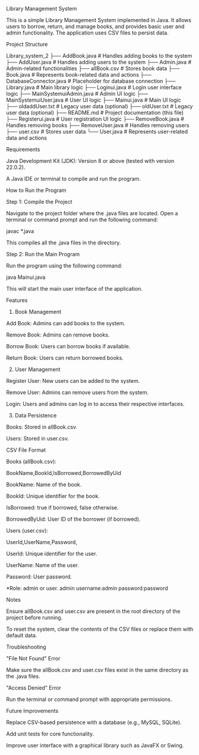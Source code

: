 Library Management System

This is a simple Library Management System implemented in Java. It allows users to borrow, return, and manage books, and provides basic user and admin functionality. The application uses CSV files to persist data.

Project Structure

Library_system_2
├── AddBook.java             # Handles adding books to the system
├── AddUser.java             # Handles adding users to the system
├── Admin.java               # Admin-related functionalities
├── allBook.csv              # Stores book data
├── Book.java                # Represents book-related data and actions
├── DatabaseConnector.java   # Placeholder for database connection
├── Library.java             # Main library logic
├── Loginui.java             # Login user interface logic
├── MainSystemuiAdmin.java   # Admin UI logic
├── MainSystemuiUser.java    # User UI logic
├── Mainui.java              # Main UI logic
├── oldaddUser.txt           # Legacy user data (optional)
├── oldUser.txt              # Legacy user data (optional)
├── README.md                # Project documentation (this file)
├── Registerui.java          # User registration UI logic
├── RemoveBook.java          # Handles removing books
├── RemoveUser.java          # Handles removing users
├── user.csv                 # Stores user data
└── User.java                # Represents user-related data and actions

Requirements

Java Development Kit (JDK): Version 8 or above (tested with version 22.0.2).

A Java IDE or terminal to compile and run the program.

How to Run the Program

Step 1: Compile the Project

Navigate to the project folder where the .java files are located. Open a terminal or command prompt and run the following command:

javac *.java

This compiles all the .java files in the directory.

Step 2: Run the Main Program

Run the program using the following command:

java Mainui.java

This will start the main user interface of the application.

Features

1. Book Management

Add Book: Admins can add books to the system.

Remove Book: Admins can remove books.

Borrow Book: Users can borrow books if available.

Return Book: Users can return borrowed books.

2. User Management

Register User: New users can be added to the system.

Remove User: Admins can remove users from the system.

Login: Users and admins can log in to access their respective interfaces.

3. Data Persistence

Books: Stored in allBook.csv.

Users: Stored in user.csv.

CSV File Format

Books (allBook.csv):

BookName,BookId,IsBorrowed,BorrowedByUid

BookName: Name of the book.

BookId: Unique identifier for the book.

IsBorrowed: true if borrowed, false otherwise.

BorrowedByUid: User ID of the borrower (if borrowed).

Users (user.csv):

UserId,UserName,Password,

UserId: Unique identifier for the user.

UserName: Name of the user.

Password: User password.

*Role: admin or user.
    admin username:admin
    password:password

Notes

Ensure allBook.csv and user.csv are present in the root directory of the project before running.

To reset the system, clear the contents of the CSV files or replace them with default data.

Troubleshooting

"File Not Found" Error

Make sure the allBook.csv and user.csv files exist in the same directory as the .java files.

"Access Denied" Error

Run the terminal or command prompt with appropriate permissions.

Future Improvements

Replace CSV-based persistence with a database (e.g., MySQL, SQLite).

Add unit tests for core functionality.

Improve user interface with a graphical library such as JavaFX or Swing.




